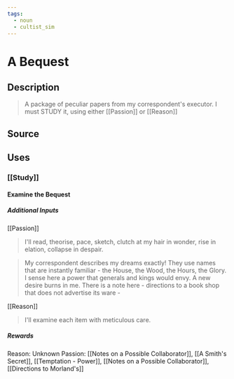 ```yaml
---
tags:
  - noun
  - cultist_sim
---
```


# A Bequest

## Description

> A package of peculiar papers from my correspondent's executor. I must STUDY it, using either [[Passion]] or [[Reason]]

## Source

## Uses
### [[Study]]
#### Examine the Bequest
##### Additional Inputs
[[Passion]]

> I'll read, theorise, pace, sketch, clutch at my hair in wonder, rise in elation, collapse in despair.


> My correspondent describes my dreams exactly! They use names that are instantly familiar - the House, the Wood, the Hours, the Glory. I sense here a power that generals and kings would envy. A new desire burns in me. 
> There is a note here - directions to a book shop that does not advertise its ware -

[[Reason]]
> I'll examine each item with meticulous care.  
##### Rewards
Reason: Unknown
Passion: [[Notes on a Possible Collaborator]], [[A Smith's Secret]], [[Temptation - Power]], [[Notes on a Possible Collaborator]], [[Directions to Morland's]]